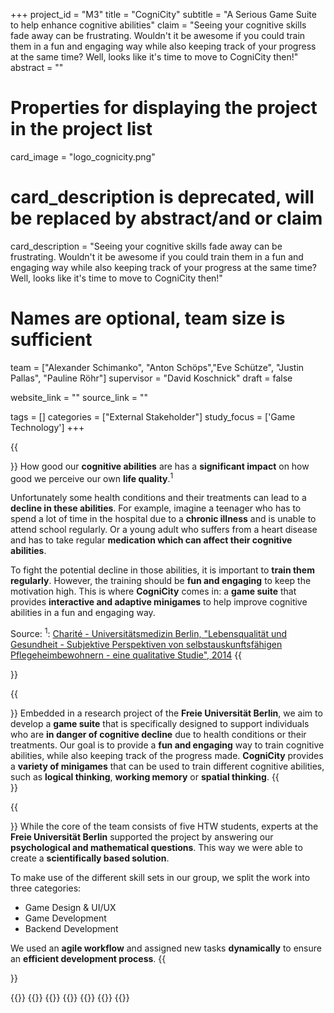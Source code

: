 +++
project_id = "M3"
title = "CogniCity"
subtitle = "A Serious Game Suite to help enhance cognitive abilities"
claim = "Seeing your cognitive skills fade away can be frustrating. Wouldn't it be awesome if you could train them in a fun and engaging way while also keeping track of your progress at the same time? Well, looks like it's time to move to CogniCity then!"
abstract = ""

# Properties for displaying the project in the project list
card_image = "logo_cognicity.png"
# card_description is deprecated, will be replaced by abstract/and or claim
card_description = "Seeing your cognitive skills fade away can be frustrating. Wouldn't it be awesome if you could train them in a fun and engaging way while also keeping track of your progress at the same time? Well, looks like it's time to move to CogniCity then!" 

# Names are optional, team size is sufficient
team = ["Alexander Schimanko", "Anton Schöps","Eve Schütze", "Justin Pallas", "Pauline Röhr"]
supervisor = "David Koschnick"
draft = false

website_link = ""
source_link = ""

tags = []
categories = ["External Stakeholder"]
study_focus = ['Game Technology']
+++

<!-- Entweder ein Zitat einfügen, etwas aus dem Spiel oder weglassen--> 
<!-- {{<image src="Platzhalter.png" alt="Platzhalter">}}-->  

{{<section title="The Problem">}}
How good our **cognitive abilities** are has a **significant impact** on how good we perceive our own **life quality**.<sup>1</sup> 

Unfortunately some health conditions and their treatments can lead to a **decline in these abilities**. For example, imagine a teenager who has to spend a lot of time in the hospital due to a **chronic illness** and is unable to attend school regularly. Or a young adult who suffers from a heart disease and has to take regular **medication which can affect their cognitive abilities**. 

To fight the potential decline in those abilities, it is important to **train them regularly**. However, the training should be **fun and engaging** to keep the motivation high. This is where **CogniCity** comes in: a **game suite** that provides **interactive and adaptive minigames** to help improve cognitive abilities in a fun and engaging way.

Source: <sup>1</sup>: [Charité - Universitätsmedizin Berlin, "Lebensqualität und Gesundheit - Subjektive Perspektiven von selbstauskunftsfähigen Pflegeheimbewohnern - eine qualitative Studie", 2014](https://econtent.hogrefe.com/doi/pdf/10.1024/1012-5302/a000390)
{{</section>}}

{{<section title="The Solution">}}
Embedded in a research project of the **Freie Universität Berlin**, we aim to develop a **game suite** that is specifically designed to support individuals who are **in danger of cognitive decline** due to health conditions or their treatments. Our goal is to provide a **fun and engaging** way to train cognitive abilities, while also keeping track of the progress made. **CogniCity** provides a **variety of minigames** that can be used to train different cognitive abilities, such as **logical thinking**, **working memory** or **spatial thinking**.
{{</section>}}

{{<section title="The team">}}
While the core of the team consists of five HTW students, experts at the **Freie Universität Berlin** supported the project by answering our **psychological and mathematical questions**. This way we were able to create a **scientifically based solution**. 

To make use of the different skill sets in our group, we split the work into three categories:

- Game Design & UI/UX
- Game Development
- Backend Development

We used an **agile workflow** and assigned new tasks **dynamically** to ensure an **efficient development process**. 
{{</section>}}

{{<gallery>}}
{{<team-member image="alex.jpg" name="Alexander Schimanko">}}
{{<team-member image="anton.jpg" name="Anton Schöps">}}
{{<team-member image="eve.jpg" name="Eve Schütze">}}
{{<team-member image="justin.jpg" name="Justin Pallas">}}
{{<team-member image="pauline.jpg" name="Pauline Röhr">}}
{{</gallery>}}

